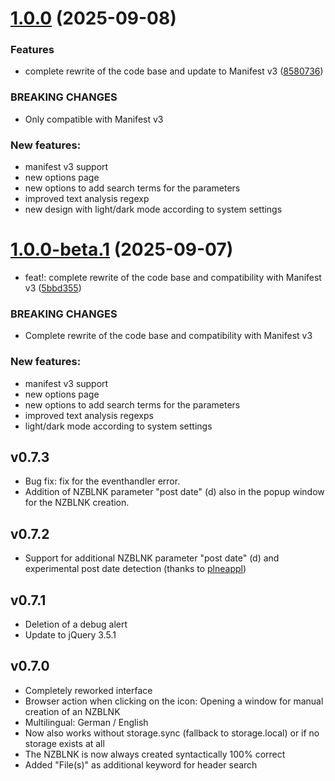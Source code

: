 # [1.0.0](https://github.com/Tensai75/NZBLinker/compare/v0.7.3...v1.0.0) (2025-09-08)


### Features

* complete rewrite of the code base and update to Manifest v3 ([8580736](https://github.com/Tensai75/NZBLinker/commit/8580736376c9aa7cc34dbc0f97e6f0e8b1795e76))


### BREAKING CHANGES

* Only compatible with Manifest v3

### New features:
* manifest v3 support
* new options page
* new options to add search terms for the parameters
* improved text analysis regexp
* new design with light/dark mode according to system settings

# [1.0.0-beta.1](https://github.com/Tensai75/NZBLinker/compare/v0.7.3...v1.0.0-beta.1) (2025-09-07)


* feat!: complete rewrite of the code base and compatibility with Manifest v3 ([5bbd355](https://github.com/Tensai75/NZBLinker/commit/5bbd3551033134362b35bbe3832895722934b1ac))


### BREAKING CHANGES

* Complete rewrite of the code base and compatibility with Manifest v3

### New features:
* manifest v3 support
* new options page
* new options to add search terms for the parameters
* improved text analysis regexps
* light/dark mode according to system settings

## v0.7.3

- Bug fix: fix for the eventhandler error.
- Addition of NZBLNK parameter "post date" (d) also in the popup window for the NZBLNK creation.

## v0.7.2

- Support for additional NZBLNK parameter "post date" (d) and experimental post date detection (thanks to [plneappl](https://github.com/plneappl))

## v0.7.1

- Deletion of a debug alert
- Update to jQuery 3.5.1

## v0.7.0

- Completely reworked interface
- Browser action when clicking on the icon: Opening a window for manual creation of an NZBLNK
- Multilingual: German / English
- Now also works without storage.sync (fallback to storage.local) or if no storage exists at all
- The NZBLNK is now always created syntactically 100% correct
- Added "File(s)" as additional keyword for header search
